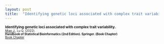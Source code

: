 ```yaml
---
layout: post
title:  "Identifying genetic loci associated with complex trait variability."
---
```


<small><b>Identifying genetic loci associated with complex trait variability.</b>  
<small><u>Miao J.</u>, Lu Q. (2022).</small>  
<small> <b>Handbook of Statistical Bioinformatics (2nd Edition). Springer. (Book Chapter)  </b></small> 
<br>
<small>
	<a href="https://link.springer.com/chapter/10.1007/978-3-662-65902-1_13">Book Chapter</a> 
</small>